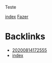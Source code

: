 Teste

[index](index.md)
[Fazer](Fazer.md)




# Backlinks

- [20200814172555](20200814172555.md)
- [index](index.md)
